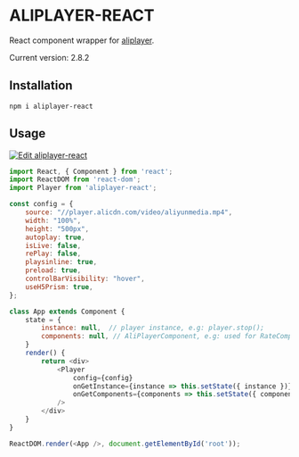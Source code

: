 # ALIPLAYER-REACT

React component wrapper for [aliplayer](https://player.alicdn.com).

Current version: 2.8.2

## Installation

```
npm i aliplayer-react
```

## Usage

[![Edit aliplayer-react](https://codesandbox.io/static/img/play-codesandbox.svg)](https://codesandbox.io/s/floral-wind-5b507?fontsize=14)

```js
import React, { Component } from 'react';
import ReactDOM from 'react-dom';
import Player from 'aliplayer-react';

const config = {
    source: "//player.alicdn.com/video/aliyunmedia.mp4",
    width: "100%",
    height: "500px",
    autoplay: true,
    isLive: false,
    rePlay: false,
    playsinline: true,
    preload: true,
    controlBarVisibility: "hover",
    useH5Prism: true,
};

class App extends Component {
    state = {
        instance: null,  // player instance, e.g: player.stop();
        components: null, // AliPlayerComponent, e.g: used for RateComponent
    }
    render() {
        return <div>
            <Player
                config={config}
                onGetInstance={instance => this.setState({ instance })}
                onGetComponents={components => this.setState({ components })}
            />
        </div>
    }
}

ReactDOM.render(<App />, document.getElementById('root'));
```
